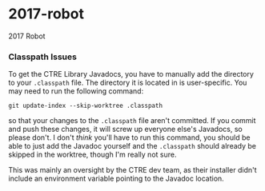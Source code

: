 # 2017-robot
2017 Robot

### Classpath Issues

To get the CTRE Library Javadocs, you have to manually add the directory to your `.classpath` file. The directory it is located in is user-specific. You may need to run the following command:

```
git update-index --skip-worktree .classpath
```

so that your changes to the `.classpath` file aren't committed. If you commit and push these changes, it will screw up everyone else's Javadocs, so please don't. I don't *think* you'll have to run this command, you should be able to just add the Javadoc yourself and the `.classpath` should already be skipped in the worktree, though I'm really not sure.

This was mainly an oversight by the CTRE dev team, as their installer didn't include an environment variable pointing to the Javadoc location.
